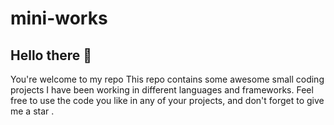 # mini-works
## Hello there 👋
You're welcome to my repo
This repo contains some awesome small coding projects I have been working in different languages and frameworks.
Feel free to use the code you like in any of your projects, and don't forget to give me a star .
